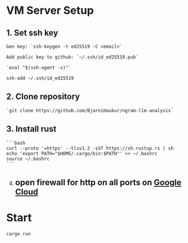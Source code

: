 # VM Server Setup
## 1. Set ssh key
    Gen key: `ssh-keygen -t ed25519 -C <email>`

    Add public key to github: `~/.ssh/id_ed25519.pub`

    `eval "$(ssh-agent -s)"`

   `ssh-add ~/.ssh/id_ed25519`


## 2. Clone repository
    `git clone https://github.com/BjarniHaukur/ngram-llm-analysis`

## 3. Install rust

    ```bash
    curl --proto '=https' --tlsv1.2 -sSf https://sh.rustup.rs | sh
    echo 'export PATH="$HOME/.cargo/bin:$PATH"' >> ~/.bashrc
    source ~/.bashrc
    ```

4. ## open firewall for http on all ports on [Google Cloud](https://console.cloud.google.com/net-security/firewall-manager/firewall-policies/details/default-allow-http?project=dd2430-llm-ngram)


# Start
```bash
cargo run
```